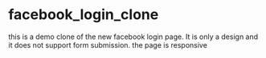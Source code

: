 # facebook_login_clone

this is a demo clone of the new facebook login page.
It is only a design and it does not support form submission.
the page is responsive
